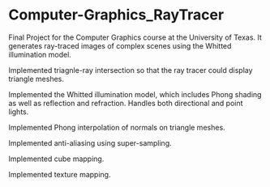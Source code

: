 # Computer-Graphics_RayTracer
Final Project for the Computer Graphics course at the University of Texas. It generates ray-traced images of complex scenes using the Whitted illumination model.

Implemented triagnle-ray intersection so that the ray tracer could display triangle meshes.

Implemented the Whitted illumination model, which includes Phong shading as well as reflection and refraction. Handles both directional and point lights.

Implemented Phong interpolation of normals on triangle meshes.

Implemented anti-aliasing using super-sampling.

Implemented cube mapping.

Implemented texture mapping.
